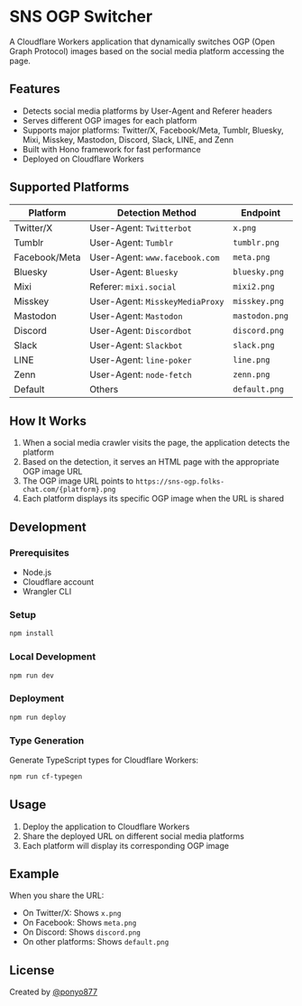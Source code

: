 # SNS OGP Switcher

A Cloudflare Workers application that dynamically switches OGP (Open Graph Protocol) images based on the social media platform accessing the page.

## Features

- Detects social media platforms by User-Agent and Referer headers
- Serves different OGP images for each platform
- Supports major platforms: Twitter/X, Facebook/Meta, Tumblr, Bluesky, Mixi, Misskey, Mastodon, Discord, Slack, LINE, and Zenn
- Built with Hono framework for fast performance
- Deployed on Cloudflare Workers

## Supported Platforms

| Platform | Detection Method | Endpoint |
|----------|------------------|----------|
| Twitter/X | User-Agent: `Twitterbot` | `x.png` |
| Tumblr | User-Agent: `Tumblr` | `tumblr.png` |
| Facebook/Meta | User-Agent: `www.facebook.com` | `meta.png` |
| Bluesky | User-Agent: `Bluesky` | `bluesky.png` |
| Mixi | Referer: `mixi.social` | `mixi2.png` |
| Misskey | User-Agent: `MisskeyMediaProxy` | `misskey.png` |
| Mastodon | User-Agent: `Mastodon` | `mastodon.png` |
| Discord | User-Agent: `Discordbot` | `discord.png` |
| Slack | User-Agent: `Slackbot` | `slack.png` |
| LINE | User-Agent: `line-poker` | `line.png` |
| Zenn | User-Agent: `node-fetch` | `zenn.png` |
| Default | Others | `default.png` |

## How It Works

1. When a social media crawler visits the page, the application detects the platform
2. Based on the detection, it serves an HTML page with the appropriate OGP image URL
3. The OGP image URL points to `https://sns-ogp.folks-chat.com/{platform}.png`
4. Each platform displays its specific OGP image when the URL is shared

## Development

### Prerequisites

- Node.js
- Cloudflare account
- Wrangler CLI

### Setup

```bash
npm install
```

### Local Development

```bash
npm run dev
```

### Deployment

```bash
npm run deploy
```

### Type Generation

Generate TypeScript types for Cloudflare Workers:

```bash
npm run cf-typegen
```

## Usage

1. Deploy the application to Cloudflare Workers
2. Share the deployed URL on different social media platforms
3. Each platform will display its corresponding OGP image

## Example

When you share the URL:
- On Twitter/X: Shows `x.png`
- On Facebook: Shows `meta.png`
- On Discord: Shows `discord.png`
- On other platforms: Shows `default.png`

## License

Created by [@ponyo877](https://x.com/ponyo877)
